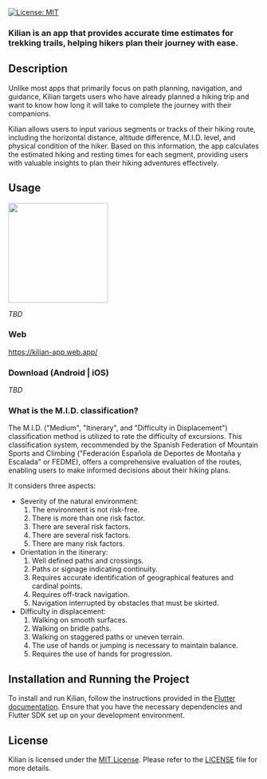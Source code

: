 [![License: MIT][license_badge]][license_link]

### Kilian is an app that provides accurate time estimates for trekking trails, helping hikers plan their journey with ease.

## Description

Unlike most apps that primarily focus on path planning, navigation, and guidance, Kilian targets users who have already planned a hiking trip and want to know how long it will take to complete the journey with their companions.

Kilian allows users to input various segments or tracks of their hiking route, including the horizontal distance, altitude difference, M.I.D. level, and physical condition of the hiker. Based on this information, the app calculates the estimated hiking and resting times for each segment, providing users with valuable insights to plan their hiking adventures effectively.

## Usage

<img src="https://github.com/kaminoan-dev/Kilian/assets/97683015/5b03b7b9-9be2-4191-9809-9594299a8cfe" width="200" />

_TBD_

### Web

https://kilian-app.web.app/

### Download (Android | iOS)

_TBD_

### What is the M.I.D. classification?

The M.I.D. ("Medium", "Itinerary", and "Difficulty in Displacement") classification method is utilized to rate the difficulty of excursions. This classification system, recommended by the Spanish Federation of Mountain Sports and Climbing ("Federación Española de Deportes de Montaña y Escalada" or FEDME), offers a comprehensive evaluation of the routes, enabling users to make informed decisions about their hiking plans.

It considers three aspects:
* Severity of the natural environment:
	1. The environment is not risk-free.
	2. There is more than one risk factor.
	3. There are several risk factors.
	4. There are several risk factors.
	5. There are many risk factors.
* Orientation in the itinerary:
	1. Well defined paths and crossings.
	2. Paths or signage indicating continuity.
	3. Requires accurate identification of geographical features and cardinal points.
	4. Requires off-track navigation.
	5. Navigation interrupted by obstacles that must be skirted.
* Difficulty in displacement:
	1. Walking on smooth surfaces.
	2. Walking on bridle paths.
	3. Walking on staggered paths or uneven terrain.
	4. The use of hands or jumping is necessary to maintain balance.
	5. Requires the use of hands for progression.

## Installation and Running the Project

To install and run Kilian, follow the instructions provided in the [Flutter documentation](https://flutter.dev/docs/get-started/install). Ensure that you have the necessary dependencies and Flutter SDK set up on your development environment.

## License

Kilian is licensed under the [MIT License](https://opensource.org/licenses/MIT). Please refer to the [LICENSE](https://github.com/kaminoan-dev/Kilian/blob/main/LICENSE) file for more details.

[license_badge]: https://img.shields.io/badge/license-MIT-blue.svg
[license_link]: https://opensource.org/licenses/MIT
